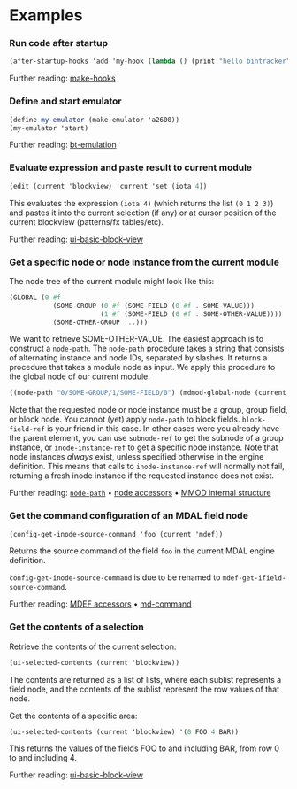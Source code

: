 # Examples

### Run code after startup

```scheme
(after-startup-hooks 'add 'my-hook (lambda () (print "hello bintracker"))
```

Further reading: [make-hooks](generated/bt-types.md#procedure-make-hooks-hooks)


### Define and start emulator

```scheme
(define my-emulator (make-emulator 'a2600))
(my-emulator 'start)
```

Further reading: [bt-emulation](generated/bt-emulation.md)


### Evaluate expression and paste result to current module

```scheme
(edit (current 'blockview) 'current 'set (iota 4))
```

This evaluates the expression `(iota 4)` (which returns the list `(0 1 2 3)`) and pastes it into the current selection (if any) or at cursor position of the current blockview (patterns/fx tables/etc).

Further reading: [ui-basic-block-view](generated/bt-gui.md#class-ui-basic-block-view)


### Get a specific node or node instance from the current module

The node tree of the current module might look like this:

```Scheme
(GLOBAL (0 #f
           (SOME-GROUP (0 #f (SOME-FIELD (0 #f . SOME-VALUE)))
                       (1 #f (SOME-FIELD (0 #f . SOME-OTHER-VALUE))))
		   (SOME-OTHER-GROUP ...)))
```

We want to retrieve SOME-OTHER-VALUE. The easiest approach is to construct a `node-path`. The `node-path` procedure takes a string that consists of alternating instance and node IDs, separated by slashes. It returns a procedure that takes a module node as input. We apply this procedure to the global node of our current module.

```Scheme
((node-path "0/SOME-GROUP/1/SOME-FIELD/0") (mdmod-global-node (current 'mmod)))
```

Note that the requested node or node instance must be a group, group field, or block node. You cannot (yet) apply `node-path` to block fields. `block-field-ref` is your friend in this case. In other cases were you already have the parent element, you can use `subnode-ref` to get the subnode of a group instance, or `inode-instance-ref` to get a specific node instance. Note that node instances *always* exist, unless specified otherwise in the engine definition. This means that calls to `inode-instance-ref` will normally not fail, returning a fresh inode instance if the requested instance does not exist.

Further reading: [`node-path`](generated/md-types.md#procedure-node-path-p) • [node accessors](generated/md-types.md#mmod-input-nodes) • [MMOD internal structure](generated/md-types.md#mmod-module)


### Get the command configuration of an MDAL field node

```scheme
(config-get-inode-source-command 'foo (current 'mdef))
```

Returns the source command of the field `foo` in the current MDAL engine definition.

`config-get-inode-source-command` is due to be renamed to `mdef-get-ifield-source-command`.

Further reading: [MDEF accessors](generated/md-def.md#def-mdef-get-parent-node-id) • [md-command](generated/md-command.md)


### Get the contents of a selection

Retrieve the contents of the current selection:

```scheme
(ui-selected-contents (current 'blockview))
```

The contents are returned as a list of lists, where each sublist represents a field node, and the contents of the sublist represent the row values of that node.

Get the contents of a specific area:

```scheme
(ui-selected-contents (current 'blockview) '(0 FOO 4 BAR))
```

This returns the values of the fields FOO to and including BAR, from row 0 to and including 4.

Further reading: [ui-basic-block-view](generated/bt-gui.md#class-ui-basic-block-view)
